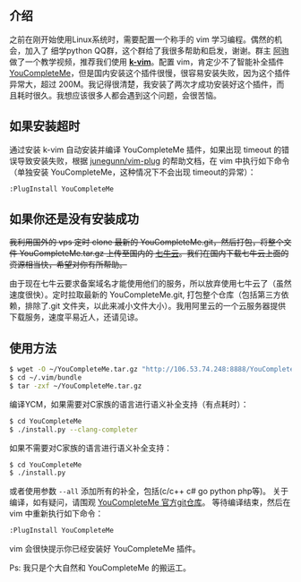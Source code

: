 ## 介绍
之前在刚开始使用Linux系统时，需要配置一个称手的 vim 学习编程。偶然的机会，加入了 细学python QQ群，这个群给了我很多帮助和启发，谢谢。群主 [阿驹](https://github.com/denglj) 做了一个教学视频，推荐我们使用 **[k-vim](https://github.com/wklken/k-vim)**。配置 vim，肯定少不了智能补全插件 [YouCompleteMe](https://github.com/Valloric/YouCompleteMe)，但是国内安装这个插件很慢，很容易安装失败，因为这个插件异常大，超过 200M。我记得很清楚，我安装了两次才成功安装好这个插件，而且耗时很久。我想应该很多人都会遇到这个问题，会很苦恼。

## 如果安装超时
通过安装 k-vim 自动安装并编译 YouCompleteMe 插件，如果出现 timeout 的错误导致安装失败，根据 [junegunn/vim-plug](https://github.com/junegunn/vim-plug/wiki/faq#youcompleteme-timeout)  的帮助文档，在 vim 中执行如下命令（单独安装 YouCompleteMe，这种情况下不会出现 timeout的异常）：
```bash
:PlugInstall YouCompleteMe
```

## 如果你还是没有安装成功
~~我利用国外的 vps 定时 clone 最新的 YouCompleteMe.git，然后打包，将整个文件 YouCompleteMe.tar.gz 上传至国内的 [七牛云](https://www.qiniu.com/)。我们在国内下载七牛云上面的资源相当快，希望对你有所帮助。~~

由于现在七牛云要求备案域名才能使用他们的服务，所以放弃使用七牛云了（虽然速度很快）。定时拉取最新的 YouCompleteMe.git, 打包整个仓库（包括第三方依赖，排除了.git 文件夹，以此来减小文件大小）。我用阿里云的一个云服务器提供下载服务，速度平易近人，还请见谅。

## **使用方法**
```bash
$ wget -O ~/YouCompleteMe.tar.gz "http://106.53.74.248:8888/YouCompleteMe.tar.gz"
$ cd ~/.vim/bundle
$ tar -zxf ~/YouCompleteMe.tar.gz
```

编译YCM，如果需要对C家族的语言进行语义补全支持（有点耗时）：
```bash
$ cd YouCompleteMe
$ ./install.py --clang-completer
```
如果不需要对C家族的语言进行语义补全支持：
```bash
$ cd YouCompleteMe
$ ./install.py
```
或者使用参数 `--all` 添加所有的补全，包括(c/c++ c# go python php等)。
关于编译，如有疑问，请围观 [YouCompleteMe 官方git仓库](https://github.com/Valloric/YouCompleteMe)。
等待编译结束，然后在 vim 中重新执行如下命令：
```bash
:PlugInstall YouCompleteMe
```
vim 会很快提示你已经安装好 YouCompleteMe 插件。

Ps: 我只是个大自然和 YouCompleteMe 的搬运工。

